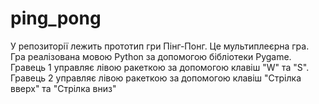 # ping_pong
У репозиторії лежить прототип гри Пінг-Понг. Це мультиплеєрна гра. 
Гра реалізована мовою Python за допомогою бібліотеки Pygame.
Гравець 1 управляє лівою ракеткою за допомогою клавіш "W" та "S".
Гравець 2 управляє лівою ракеткою за допомогою клавіш "Стрілка вверх" та "Стрілка вниз"
